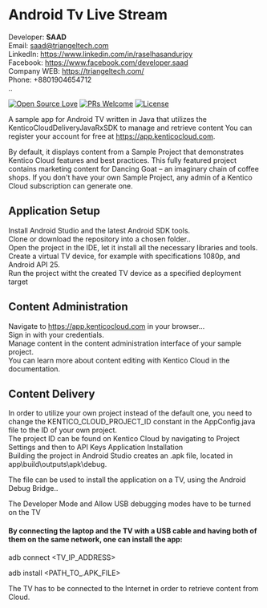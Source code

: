# Android Tv Live Stream

Developer: <b>SAAD</b> <br>
Email: saad@triangeltech.com<br>
LinkedIn: https://www.linkedin.com/in/raselhasandurjoy<br>
Facebook: https://www.facebook.com/developer.saad<br>
Company WEB: https://triangeltech.com/ <br>
Phone: +8801904654712<br>..

[![Open Source Love](https://badges.frapsoft.com/os/v2/open-source.svg?v=102)](https://github.com/raselhasandurjoy/Android-TV-Live-Stream)
[![PRs Welcome](https://img.shields.io/badge/PRs-welcome-brightgreen.svg?style=flat-square)](http://makeapullrequest.com)
[![License](https://img.shields.io/badge/License-Apache%202.0-blue.svg)](https://opensource.org/licenses/Apache-2.0)

A sample app for Android TV written in Java that utilizes the KenticoCloudDeliveryJavaRxSDK to manage and retrieve content You can register your account for free at https://app.kenticocloud.com.

By default, it displays content from a Sample Project that demonstrates Kentico Cloud features and best practices. This fully featured project contains marketing content for Dancing Goat – an imaginary chain of coffee shops. If you don't have your own Sample Project, any admin of a Kentico Cloud subscription can generate one.

## Application Setup 
Install Android Studio and the latest Android SDK tools.<br>
Clone or download the repository into a chosen folder..<br>
Open the project in the IDE, let it install all the necessary libraries and tools.<br>
Create a virtual TV device, for example with specifications 1080p, and Android API 25.<br>
Run the project witht the created TV device as a specified deployment target<br>

## Content Administration 
Navigate to https://app.kenticocloud.com in your browser...<br>
Sign in with your credentials.<br>
Manage content in the content administration interface of your sample project.<br>
You can learn more about content editing with Kentico Cloud in the documentation.<br>

## Content Delivery
In order to utilize your own project instead of the default one, you need to change the KENTICO_CLOUD_PROJECT_ID constant in the AppConfig.java file to the ID of your own project.<br>
The project ID can be found on Kentico Cloud by navigating to Project Settings and then to API Keys
Application Installation<br>
Building the project in Android Studio creates an .apk file, located in app\build\outputs\apk\debug.<br>

The file can be used to install the application on a TV, using the Android Debug Bridge..<br>

The Developer Mode and Allow USB debugging modes have to be turned on the TV<br>

#### By connecting the laptop and the TV with a USB cable and having both of them on the same network, one can install the app:

adb connect <TV_IP_ADDRESS><br>

adb install <PATH_TO_.APK_FILE><br>

The TV has to be connected to the Internet in order to retrieve content from Cloud.

